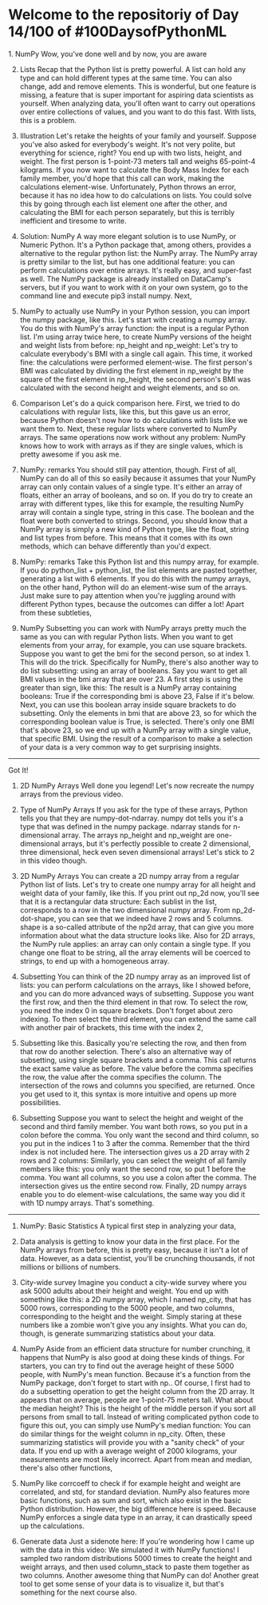 <h1> Welcome to the repositoriy of Day 14/100 of #100DaysofPythonML </h1>
1. NumPy
Wow, you've done well and by now, you are aware

2. Lists Recap
that the Python list is pretty powerful. A list can hold any type and can hold different types at the same time. You can also change, add and remove elements. This is wonderful, but one feature is missing, a feature that is super important for aspiring data scientists as yourself. When analyzing data, you'll often want to carry out operations over entire collections of values, and you want to do this fast. With lists, this is a problem.

3. Illustration
Let's retake the heights of your family and yourself. Suppose you've also asked for everybody's weight. It's not very polite, but everything for science, right? You end up with two lists, height, and weight. The first person is 1-point-73 meters tall and weighs 65-point-4 kilograms. If you now want to calculate the Body Mass Index for each family member, you'd hope that this call can work, making the calculations element-wise. Unfortunately, Python throws an error, because it has no idea how to do calculations on lists. You could solve this by going through each list element one after the other, and calculating the BMI for each person separately, but this is terribly inefficient and tiresome to write.

4. Solution: NumPy
A way more elegant solution is to use NumPy, or Numeric Python. It's a Python package that, among others, provides a alternative to the regular python list: the NumPy array. The NumPy array is pretty similar to the list, but has one additional feature: you can perform calculations over entire arrays. It's really easy, and super-fast as well. The NumPy package is already installed on DataCamp's servers, but if you want to work with it on your own system, go to the command line and execute pip3 install numpy. Next,

5. NumPy
to actually use NumPy in your Python session, you can import the numpy package, like this. Let's start with creating a numpy array. You do this with NumPy's array function: the input is a regular Python list. I'm using array twice here, to create NumPy versions of the height and weight lists from before: np_height and np_weight: Let's try to calculate everybody's BMI with a single call again. This time, it worked fine: the calculations were performed element-wise. The first person's BMI was calculated by dividing the first element in np_weight by the square of the first element in np_height, the second person's BMI was calculated with the second height and weight elements, and so on.

6. Comparison
Let's do a quick comparison here. First, we tried to do calculations with regular lists, like this, but this gave us an error, because Python doesn't now how to do calculations with lists like we want them to. Next, these regular lists where converted to NumPy arrays. The same operations now work without any problem: NumPy knows how to work with arrays as if they are single values, which is pretty awesome if you ask me.

7. NumPy: remarks
You should still pay attention, though. First of all, NumPy can do all of this so easily because it assumes that your NumPy array can only contain values of a single type. It's either an array of floats, either an array of booleans, and so on. If you do try to create an array with different types, like this for example, the resulting NumPy array will contain a single type, string in this case. The boolean and the float were both converted to strings. Second, you should know that a NumPy array is simply a new kind of Python type, like the float, string and list types from before. This means that it comes with its own methods, which can behave differently than you'd expect.

8. NumPy: remarks
Take this Python list and this numpy array, for example. If you do python_list + python_list, the list elements are pasted together, generating a list with 6 elements. If you do this with the numpy arrays, on the other hand, Python will do an element-wise sum of the arrays. Just make sure to pay attention when you're juggling around with different Python types, because the outcomes can differ a lot! Apart from these subtleties,

9. NumPy Subsetting
you can work with NumPy arrays pretty much the same as you can with regular Python lists. When you want to get elements from your array, for example, you can use square brackets. Suppose you want to get the bmi for the second person, so at index 1. This will do the trick. Specifically for NumPy, there's also another way to do list subsetting: using an array of booleans. Say you want to get all BMI values in the bmi array that are over 23. A first step is using the greater than sign, like this: The result is a NumPy array containing booleans: True if the corresponding bmi is above 23, False if it's below. Next, you can use this boolean array inside square brackets to do subsetting. Only the elements in bmi that are above 23, so for which the corresponding boolean value is True, is selected. There's only one BMI that's above 23, so we end up with a NumPy array with a single value, that specific BMI. Using the result of a comparison to make a selection of your data is a very common way to get surprising insights.

------------------------------------------------


Got It!
1. 2D NumPy Arrays
Well done you legend! Let's now recreate the numpy arrays from the previous video.

2. Type of NumPy Arrays
If you ask for the type of these arrays, Python tells you that they are numpy-dot-ndarray. numpy dot tells you it's a type that was defined in the numpy package. ndarray stands for n-dimensional array. The arrays np_height and np_weight are one-dimensional arrays, but it's perfectly possible to create 2 dimensional, three dimensional, heck even seven dimensional arrays! Let's stick to 2 in this video though.

3. 2D NumPy Arrays
You can create a 2D numpy array from a regular Python list of lists. Let's try to create one numpy array for all height and weight data of your family, like this. If you print out np_2d now, you'll see that it is a rectangular data structure: Each sublist in the list, corresponds to a row in the two dimensional numpy array. From np_2d-dot-shape, you can see that we indeed have 2 rows and 5 columns. shape is a so-called attribute of the np2d array, that can give you more information about what the data structure looks like. Also for 2D arrays, the NumPy rule applies: an array can only contain a single type. If you change one float to be string, all the array elements will be coerced to strings, to end up with a homogeneous array.

4. Subsetting
You can think of the 2D numpy array as an improved list of lists: you can perform calculations on the arrays, like I showed before, and you can do more advanced ways of subsetting. Suppose you want the first row, and then the third element in that row. To select the row, you need the index 0 in square brackets. Don't forget about zero indexing. To then select the third element, you can extend the same call with another pair of brackets, this time with the index 2,

5. Subsetting
like this. Basically you're selecting the row, and then from that row do another selection. There's also an alternative way of subsetting, using single square brackets and a comma. This call returns the exact same value as before. The value before the comma specifies the row, the value after the comma specifies the column. The intersection of the rows and columns you specified, are returned. Once you get used to it, this syntax is more intuitive and opens up more possibilities.

6. Subsetting
Suppose you want to select the height and weight of the second and third family member. You want both rows, so you put in a colon before the comma. You only want the second and third column, so you put in the indices 1 to 3 after the comma. Remember that the third index is not included here. The intersection gives us a 2D array with 2 rows and 2 columns: Similarly, you can select the weight of all family members like this: you only want the second row, so put 1 before the comma. You want all columns, so you use a colon after the comma. The intersection gives us the entire second row. Finally, 2D numpy arrays enable you to do element-wise calculations, the same way you did it with 1D numpy arrays. That's something.

------------------------------------------------


1. NumPy: Basic Statistics
A typical first step in analyzing your data,

2. Data analysis
is getting to know your data in the first place. For the NumPy arrays from before, this is pretty easy, because it isn't a lot of data. However, as a data scientist, you'll be crunching thousands, if not millions or billions of numbers.

3. City-wide survey
Imagine you conduct a city-wide survey where you ask 5000 adults about their height and weight. You end up with something like this: a 2D numpy array, which I named np_city, that has 5000 rows, corresponding to the 5000 people, and two columns, corresponding to the height and the weight. Simply staring at these numbers like a zombie won't give you any insights. What you can do, though, is generate summarizing statistics about your data.

4. NumPy
Aside from an efficient data structure for number crunching, it happens that NumPy is also good at doing these kinds of things. For starters, you can try to find out the average height of these 5000 people, with NumPy's mean function. Because it's a function from the NumPy package, don't forget to start with np.. Of course, I first had to do a subsetting operation to get the height column from the 2D array. It appears that on average, people are 1-point-75 meters tall. What about the median height? This is the height of the middle person if you sort all persons from small to tall. Instead of writing complicated python code to figure this out, you can simply use NumPy's median function: You can do similar things for the weight column in np_city. Often, these summarizing statistics will provide you with a "sanity check" of your data. If you end up with a average weight of 2000 kilograms, your measurements are most likely incorrect. Apart from mean and median, there's also other functions,

5. NumPy
like corrcoeff to check if for example height and weight are correlated, and std, for standard deviation. NumPy also features more basic functions, such as sum and sort, which also exist in the basic Python distribution. However, the big difference here is speed. Because NumPy enforces a single data type in an array, it can drastically speed up the calculations.

6. Generate data
Just a sidenote here: If you're wondering how I came up with the data in this video: We simulated it with NumPy functions! I sampled two random distributions 5000 times to create the height and weight arrays, and then used column_stack to paste them together as two columns. Another awesome thing that NumPy can do! Another great tool to get some sense of your data is to visualize it, but that's something for the next course also.